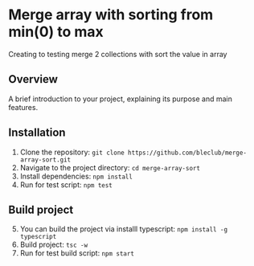 # Merge array with sorting from min(0) to max

Creating to testing merge 2 collections with sort the value in array

## Overview

A brief introduction to your project, explaining its purpose and main features.

## Installation

1. Clone the repository: `git clone https://github.com/bleclub/merge-array-sort.git`
2. Navigate to the project directory: `cd merge-array-sort`
3. Install dependencies: `npm install`
4. Run for test script: `npm test`

## Build project

5. You can build the project via installl typescript: `npm install -g typescript`
6. Build project: `tsc -w`
7. Run for test build script: `npm start`
